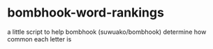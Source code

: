 # bombhook-word-rankings
a little script to help bombhook (suwuako/bombhook) determine how common each letter is 
